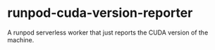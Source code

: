 # runpod-cuda-version-reporter
 A runpod serverless worker that just reports the CUDA version of the machine.

